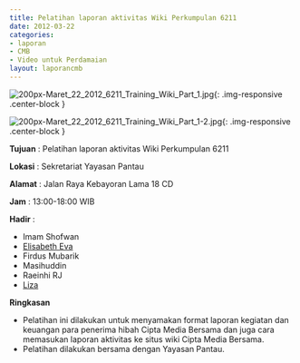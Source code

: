 ```yaml
---
title: Pelatihan laporan aktivitas Wiki Perkumpulan 6211
date: 2012-03-22
categories:
- laporan
- CMB
- Video untuk Perdamaian
layout: laporancmb
---
```


![200px-Maret_22_2012_6211_Training_Wiki_Part_1.jpg](/uploads/200px-Maret_22_2012_6211_Training_Wiki_Part_1.jpg){: .img-responsive .center-block }

![200px-Maret_22_2012_6211_Training_Wiki_Part_1-2.jpg](/uploads/200px-Maret_22_2012_6211_Training_Wiki_Part_1-2.jpg){: .img-responsive .center-block }


**Tujuan** : Pelatihan laporan aktivitas Wiki Perkumpulan 6211 

**Lokasi** : Sekretariat Yayasan Pantau 

**Alamat** : Jalan Raya Kebayoran Lama 18 CD 

**Jam** : 13:00-18:00 WIB 

**Hadir** :
* Imam Shofwan
* [Elisabeth Eva](http://wiki.ciptamedia.org/wiki/Elisabeth_Eva)
* Firdus Mubarik
* Masihuddin
* Raeinhi RJ
* [Liza](http://wiki.ciptamedia.org/wiki/Liza)


**Ringkasan** 
* Pelatihan ini dilakukan untuk menyamakan format laporan kegiatan dan keuangan para penerima hibah Cipta Media Bersama dan juga cara memasukan laporan aktivitas ke situs wiki Cipta Media Bersama.
* Pelatihan dilakukan bersama dengan Yayasan Pantau.
